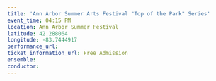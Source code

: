 ```yaml
---
title: 'Ann Arbor Summer Arts Festival "Top of the Park" Series'
event_time: 04:15 PM
location: Ann Arbor Summer Festival
latitude: 42.288064
longitude: -83.7444917
performance_url: 
ticket_information_url: Free Admission
ensemble: 
conductor: 
---
```

